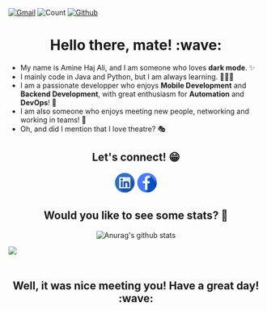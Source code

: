 [![Gmail](https://img.shields.io/badge/-amine.hajali-c14438?style=flat&logo=Gmail&logoColor=white)](mailto:amine.hajali@insat.ucar.tn) ![Count](https://visitor-badge.laobi.icu/badge?page_id=hajali-amine.hajali-amine) [![Github](https://img.shields.io/github/followers/hajali-amine?label=Follow&style=social)](https://github.com/ShathaCodes) 

<h1 align="center">
    <b>Hello there, mate! :wave:  </b>
</h1>

* My name is Amine Haj Ali, and I am someone who loves __dark mode__. ✨
* I mainly code in Java and Python, but I am always learning. 👨🏽‍💻
* I am a passionate developper who enjoys __Mobile Development__ and __Backend Development__, with great enthusiasm for __Automation__ and __DevOps__! 🚀
* I am also someone who enjoys meeting new people, networking and working in teams! 🤗
* Oh, and did I mention that I love theatre? 🎭


<h2 align="center">
    <b>Let's connect! 😁</b>
</h2>

[<p align="center"></b> <img src='assets/Illustration-of-Linkedin-icon-on-transparent-background-PNG.png' alt='linkedin' height='40'>](https://www.linkedin.com/in/hajaliamine/) 
[ <img src='assets/Facebook-icon-design-illustration-on-transparent-background-PNG.png' alt='linkedin' height='40'> </p>](https://www.facebook.com/smeortan/)


<h2 align="center">
    <b>Would you like to see some stats? 💯</b>
</h2>

<p align="center">
    <img src="https://github-readme-stats.vercel.app/api?username=hajali-amine&show_icons=true&theme=graywhite" alt="Anurag's github stats">
</p>

<img src="https://activity-graph.herokuapp.com/graph?username=hajali-amine&hide_border=true&theme=graywhite"/><br><br>

<h2 align="center">
    <b>Well, it was nice meeting you! Have a great day! :wave:	
</h2>
